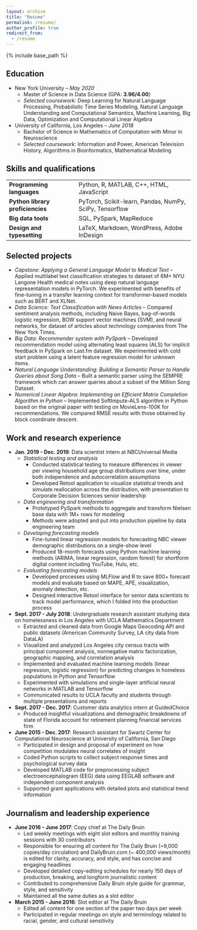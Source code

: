 ```yaml
---
layout: archive
title: "Resume"
permalink: /resume/
author_profile: true
redirect_from:
  - /resume
---
```


{% include base_path %}

## Education

* New York University – *May 2020*
  - Master of Science in Data Science (GPA: **3.96/4.00**)
  - *Selected coursework:* Deep Learning for Natural Language Processing, Probabilistic Time Series Modeling, Natural Language Understanding and Computational Semantics, Machine Learning, Big Data, Optimization and Computational Linear Algebra
* University of California, Los Angeles  – *June 2018*
  - Bachelor of Science in Mathematics of Computation with Minor in Neuroscience
  - *Selected coursework:* Information and Power, American Television History, Algorithms in Bioinformatics, Mathematical Modeling

## Skills and qualifications


|  |  |
|:--------| ------- |
| **Programming languages**         | Python, R, MATLAB, C++, HTML, JavaScript                   |
| **Python library proficiencies**  | PyTorch, Scikit-learn, Pandas, NumPy, SciPy, Tensorflow    |
| **Big data tools**                | SQL, PySpark, MapReduce                                    |
| **Design and typesetting**        | LaTeX, Markdown, WordPress, Adobe InDesign                 |

## Selected projects

* *Capstone: Applying a General Language Model to Medical Text* – Applied multilabel text classification strategies to dataset of 6M+ NYU Langone Health medical notes using deep natural language representation models in PyTorch. We experimented with benefits of fine-tuning in a transfer learning context for transformer-based models such as BERT and XLNet.
* *Data Science: Text Classification with News Articles* – Compared sentiment analysis methods, including Naive Bayes, bag-of-words logistic regression, BOW support vector machines (SVM), and neural networks, for dataset of articles about technology companies from The New York Times.
* *Big Data: Recommender system with PySpark* – Developed recommendation model using alternating least squares (ALS) for implicit feedback in PySpark on Last.fm dataset. We experimented with cold start problem using a latent feature regression model for unknown items.
* *Natural Language Understanding: Building a Semantic Parser to Handle Queries about Song Data* – Built a semantic parser using the SEMPRE framework which can answer queries about a subset of the Million Song Dataset.
* *Numerical Linear Algebra: Implementing an Efficient Matrix Completion Algorithm in Python* – Implemented SoftImpute-ALS algorithm in Python based on the original paper with testing on MovieLens-100K for recommendations. We compared RMSE results with those obtained by block coordinate descent.

## Work and research experience

* **Jan. 2019 - Dec. 2019**: Data scientist intern at NBCUniversal Media
  - *Statistical testing and analysis*
    - Conducted statistical testing to measure differences in viewer per viewing household age group distributions over time, under both independence and autocorrelation assumptions
    - Developed Retool application to visualize statistical trends and simulate reallocation across the distribution, with presentation to Corporate Decision Sciences senior leadership
  - *Data engineering and transformation*
    - Prototyped PySpark methods to aggregate and transform Nielsen base data with 1M+ rows for modeling
    - Methods were adopted and put into production pipeline by data engineering team
  - *Developing forecasting models*
    - Fine-tuned linear regression models for forecasting NBC viewer demographic distributions on a single-show level
    - Produced 18-month forecasts using Python machine learning methods (ARIMA, linear regression, random forest) for shortform digital content including YouTube, Hulu, etc.
  - *Evaluating forecasting models*
    - Developed processes using MLFlow and R to save 800+ forecast models and evaluate based on MAPE, APE, visualization, anomaly detection, etc.
    - Designed interactive Retool interface for senior data scientists to track model performance, which I folded into the production process
* **Sept. 2017 - July 2018**: Undergraduate research assistant studying data on homelessness in Los Angeles with UCLA Mathematics Department
  - Extracted and cleaned data from Google Maps Geocoding API and public datasets (American Community Survey, LA city data from DataLA)
  - Visualized and analyzed Los Angeles city census tracts with principal component analysis, nonnegative matrix factorization, geographic mapping, and correlation analysis
  - Implemented and evaluated machine learning models (linear regression, logistic regression) for predicting changes in homeless populations in Python and Tensorflow
  - Experimented with simulations and single-layer artificial neural networks in MATLAB and Tensorflow
  - Communicated results to UCLA faculty and students through multiple presentations and reports
* **Sept. 2017 - Dec. 2017**: Customer data analytics intern at GuidedChoice
  - Produced insightful visualizations and demographic breakdowns of state of Florida account for retirement planning financial services firm
* **June 2015 - Dec. 2017**: Research assistant for Swartz Center for Computational Neuroscience at University of California, San Diego
  - Participated in design and proposal of experiment on how competition modulates neural correlates of insight
  - Coded Python scripts to collect subject response times and psychological survey data
  - Developed MATLAB code for preprocessing subject electroencephalogram (EEG) data using EEGLAB software and independent component analysis
  - Supported grant applications with detailed plots and statistical trend information

## Journalism and leadership experience

* **June 2016 - June 2017**: Copy chief at The Daily Bruin
  - Led weekly meetings with eight slot editors and monthly training sessions with 30 contributors
  - Responsible for ensuring all content for The Daily Bruin (~9,000 copies/day circulation) and DailyBruin.com (~ 400,000 views/month) is edited for clarity, accuracy, and style, and has concise and engaging headlines
  - Developed detailed copy-editing schedules for nearly 150 days of production, breaking, and longform journalistic content
  - Contributed to comprehensive Daily Bruin style guide for grammar, style, and sensitivity
  - Maintained all the same duties as a slot editor
* **March 2015 - June 2016**: Slot editor at The Daily Bruin
  - Edited all content for one section of the paper two days per week
  - Participated in regular meetings on style and terminology related to racial, gender, and cultural sensitivity
